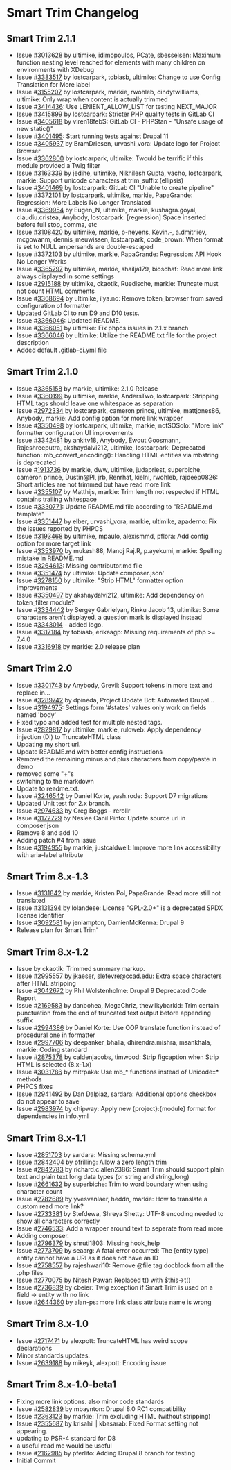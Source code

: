 # Smart Trim Changelog

## Smart Trim 2.1.1

* Issue #[3013628](https://dgo.to/3013628) by ultimike, idimopoulos, PCate,
   sbesselsen: Maximum function nesting level reached for elements with many
   children on environments with XDebug
* Issue #[3383517](https://dgo.to/3383517) by lostcarpark, tobiasb, ultimike:
   Change to use Config Translation for More label
* Issue #[3155207](https://dgo.to/3155207) by lostcarpark, markie, rwohleb,
   cindytwilliams, ultimike: Only wrap when content is actually trimmed
* Issue #[3414436](https://dgo.to/3414436): Use LENIENT_ALLOW_LIST for testing
   NEXT_MAJOR
* Issue #[3415899](https://dgo.to/3415899) by lostcarpark: Stricter PHP quality
   tests in GitLab CI
* Issue #[3405618](https://dgo.to/3405618) by viren18febS: GitLab CI - PHPStan -
   "Unsafe usage of new static()"
* Issue #[3401495](https://dgo.to/3401495): Start running tests against Drupal
   11
* Issue #[3405937](https://dgo.to/3405937) by BramDriesen, urvashi_vora: Update
   logo for Project Browser
* Issue #[3362800](https://dgo.to/3362800) by lostcarpark, ultimike: Twould be
   terrific if this module provided a Twig filter
* Issue #[3163339](https://dgo.to/3163339) by jedihe, ultimike, Nikhilesh Gupta,
   vacho, lostcarpark, markie: Support unicode characters at trim_suffix
   (ellipsis)
* Issue #[3401469](https://dgo.to/3401469) by lostcarpark: GitLab CI "Unable to
   create pipeline"
* Issue #[3372101](https://dgo.to/3372101) by lostcarpark, ultimike, markie,
   PapaGrande: Regression: More Labels No Longer Translated
* Issue #[3369954](https://dgo.to/3369954) by Eugen_N, ultimike, markie,
   kushagra.goyal, claudiu.cristea, Anybody, lostcarpark: [regression] Space
   inserted before full stop, comma, etc
* Issue #[3108420](https://dgo.to/3108420) by ultimike, markie, p-neyens,
   Kevin.-, a.dmitriiev, mcgowanm, dennis_meuwissen, lostcarpark, code_brown:
   When format is set to NULL ampersands are double-escaped
* Issue #[3372103](https://dgo.to/3372103) by ultimike, markie, PapaGrande:
   Regression: API Hook No Longer Works
* Issue #[3365797](https://dgo.to/3365797) by ultimike, markie, shailja179,
   bioschaf: Read more link always displayed in some settings
* Issue #[2915188](https://dgo.to/2915188) by ultimike, ckaotik, Ruedische,
   markie: Truncate must not count HTML comments
* Issue #[3368694](https://dgo.to/3368694) by ultimike, ilya.no: Remove
   token_browser from saved configuration of formatter
* Updated GitLab CI to run D9 and D10 tests.
* Issue #[3366046](https://dgo.to/3366046): Updated README.
* Issue #[3366051](https://dgo.to/3366051) by ultimike: Fix phpcs issues in
   2.1.x branch
* Issue #[3366046](https://dgo.to/3366046) by ultimike: Utilize the README.txt
  file for the project description
* Added default .gitlab-ci.yml file

## Smart Trim 2.1.0

* Issue #[3365158](https://dgo.to/3365158) by markie, ultimike: 2.1.0 Release
* Issue #[3360199](https://dgo.to/3360199) by ultimike, markie, AndersTwo,
   lostcarpark: Stripping HTML tags should leave one whitespace as separation
* Issue #[2972334](https://dgo.to/2972334) by lostcarpark, cameron prince,
   ultimike, mattjones86, Anybody, markie: Add config option for more link
   wrapper
* Issue #[3350498](https://dgo.to/3350498) by lostcarpark, ultimike, markie,
   notSOSolo: "More link" formatter configuration UI improvements
* Issue #[3342481](https://dgo.to/3342481) by ankitv18, Anybody, Ewout Goosmann,
   Rajeshreeputra, akshaydalvi212, ultimike, lostcarpark: Deprecated function:
   mb_convert_encoding(): Handling HTML entities via mbstring is deprecated
* Issue #[1913736](https://dgo.to/1913736) by markie, dww, ultimike, judapriest,
   superbiche, cameron prince, Dustin@PI, jrb, Renrhaf, kielni, rwohleb,
   rajdeep0826: Short articles are not trimmed but have read more link
* Issue #[3355107](https://dgo.to/3355107) by Matthijs, markie: Trim length not
   respected if HTML contains trailing whitespace
* Issue #[3330771](https://dgo.to/3330771): Update README.md file according to
   "README.md template"
* Issue #[3351447](https://dgo.to/3351447) by elber, urvashi_vora, markie,
   ultimike, apaderno: Fix the issues reported by PHPCS
* Issue #[3193468](https://dgo.to/3193468) by ultimike, mpaulo, alexismmd,
   pflora: Add config option for more target link
* Issue #[3353970](https://dgo.to/3353970) by mukesh88, Manoj Raj.R, p.ayekumi,
   markie: Spelling mistake in README.md
* Issue #[3264613](https://dgo.to/3264613): Missing contributor.md file
* Issue #[3351474](https://dgo.to/3351474) by ultimike: Update composer.json'
* Issue #[3278150](https://dgo.to/3278150) by ultimike: "Strip HTML" formatter
   option improvements
* Issue #[3350497](https://dgo.to/3350497) by akshaydalvi212, ultimike: Add
   dependency on token_filter module?
* Issue #[3334442](https://dgo.to/3334442) by Sergey Gabrielyan, Rinku Jacob 13,
   ultimike: Some characters aren't displayed, a question mark is displayed
   instead
* Issue #[3343014](https://dgo.to/3343014) - added logo.
* Issue #[3317184](https://dgo.to/3317184) by tobiasb, erikaagp: Missing
   requirements of php >= 7.4.0
* Issue #[3316918](https://dgo.to/3316918) by markie: 2.0 release plan

## Smart Trim 2.0

* Issue #[3301743](https://dgo.to/3301743) by Anybody, Grevil: Support tokens in
   more text and replace in...
* Issue #[3289742](https://dgo.to/3289742) by dpineda, Project Update Bot:
   Automated Drupal...
* Issue #[3194975](https://dgo.to/3194975): Settings form '#states' values only
   work on fields named 'body'
* Fixed typo and added test for multiple nested tags.
* Issue #[2829817](https://dgo.to/2829817) by ultimike, markie, ruloweb: Apply
   dependency injection (DI) to TruncateHTML class
* Updating my short url.
* Update README.md with better config instructions
* Removed the remaining minus and plus characters from copy/paste in demo
* removed some "+"s
* switching to the markdown
* Update to readme.txt.
* Issue #[3246542](https://dgo.to/3246542) by Daniel Korte, yash.rode: Support
   D7 migrations
* Updated Unit test for 2.x branch.
* Issue #[2974633](https://dgo.to/2974633) by Greg Boggs - rerollr
* Issue #[3172729](https://dgo.to/3172729) by Neslee Canil Pinto: Update source
   url in composer.json
* Remove 8 and add 10
* Adding patch #4 from issue
* Issue #[3194955](https://dgo.to/3194955) by markie, justcaldwell: Improve more
   link accessibility with aria-label attribute

## Smart Trim 8.x-1.3

* Issue #[3131842](https://dgo.to/3131842) by markie, Kristen Pol, PapaGrande:
   Read more still not translated
* Issue #[3131394](https://dgo.to/3131394) by lolandese: License "GPL-2.0+" is a
   deprecated SPDX license identifier
* Issue #[3092581](https://dgo.to/3092581) by jenlampton, DamienMcKenna: Drupal
   9
* Release plan for Smart Trim'

## Smart Trim 8.x-1.2

* Issue by ckaotik: Trimmed summary markup.
* Issue #[2995557](https://dgo.to/2995557) by jkaeser, <slefevre@ccad.edu>:
   Extra space characters after HTML stripping
* Issue #[3042672](https://dgo.to/3042672) by Phil Wolstenholme: Drupal 9
   Deprecated Code Report
* Issue #[2169583](https://dgo.to/2169583) by danbohea, MegaChriz,
   thewilkybarkid: Trim certain punctuation from the end of truncated text
   output before appending suffix
* Issue #[2994386](https://dgo.to/2994386) by Daniel Korte: Use OOP translate
   function instead of procedural one in formatter
* Issue #[2997706](https://dgo.to/2997706) by deepanker_bhalla,
   dhirendra.mishra, msankhala, markie: Coding standard
* Issue #[2875378](https://dgo.to/2875378) by caldenjacobs, timwood: Strip
   figcaption when Strip HTML is selected (8.x-1.x)
* Issue #[3031786](https://dgo.to/3031786) by mitrpaka: Use mb_* functions
   instead of Unicode::* methods
* PHPCS fixes
* Issue #[2941492](https://dgo.to/2941492) by Dan Dalpiaz, sardara: Additional
   options checkbox do not appear to save
* Issue #[2983974](https://dgo.to/2983974) by chipway: Apply new
   {project}:{module} format for dependencies in info.yml

## Smart Trim 8.x-1.1

* Issue #[2851703](https://dgo.to/2851703) by sardara: Missing schema.yml
* Issue #[2842404](https://dgo.to/2842404) by pfrilling: Allow a zero length
   trim
* Issue #[2842783](https://dgo.to/2842783) by richard.c.allen2386: Smart Trim
   should support plain text and plain text long data types (or string and
   string_long)
* Issue #[2661632](https://dgo.to/2661632) by superbiche: Trim to word boundary
   when using character count
* Issue #[2782689](https://dgo.to/2782689) by yvesvanlaer, heddn, markie: How to
   translate a custom read more link?
* Issue #[2733381](https://dgo.to/2733381) by Stefdewa, Shreya Shetty: UTF-8
   encoding needed to show all characters correctly
* Issue #[2746533](https://dgo.to/2746533): Add a wrapper around text to
   separate from read more
* Adding composer.
* Issue #[2796379](https://dgo.to/2796379) by shruti1803: Missing hook_help
* Issue #[2773709](https://dgo.to/2773709) by seaarg: A fatal error occurred:
   The [entity type] entity cannot have a URI as it does not have an ID
* Issue #[2758557](https://dgo.to/2758557) by rajeshwari10: Remove @file tag
   docblock from all the .php files
* Issue #[2770075](https://dgo.to/2770075) by Nitesh Pawar: Replaced t() with
   $this->t()
* Issue #[2736839](https://dgo.to/2736839) by cbeier: Twig exception if Smart
   Trim is used on a field -> entity with no link
* Issue #[2644360](https://dgo.to/2644360) by alan-ps: more link class attribute
   name is wrong

## Smart Trim 8.x-1.0

* Issue #[2717471](https://dgo.to/2717471) by alexpott: TruncateHTML has weird
   scope declarations
* Minor standards updates.
* Issue #[2639188](https://dgo.to/2639188) by mikeyk, alexpott: Encoding issue

## Smart Trim 8.x-1.0-beta1

* Fixing more link options. also minor code standards
* Issue #[2582839](https://dgo.to/2582839) by mbaynton: Drupal 8.0 RC1
   compatibility
* Issue #[2363123](https://dgo.to/2363123) by markie: Trim excluding HTML
   (without stripping)
* Issue #[2355687](https://dgo.to/2355687) by krisahil | kbasarab: Fixed Format
   setting not appearing.
* updating to PSR-4 standard for D8
* a useful read me would be useful
* Issue #[2162985](https://dgo.to/2162985) by pferlito: Adding Drupal 8 branch
   for testing
* Initial Commit
